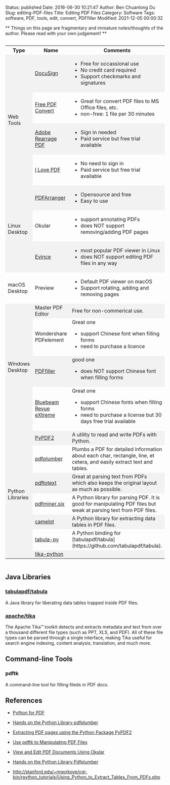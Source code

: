 Status: published
Date: 2016-06-30 10:21:47
Author: Ben Chuanlong Du
Slug: editing-PDF-files
Title: Editing PDF Files
Category: Software
Tags: software, PDF, tools, edit, convert, PDFfiller
Modified: 2021-12-05 00:00:32

**
Things on this page are
fragmentary and immature notes/thoughts of the author.
Please read with your own judgement!
**

<div style="overflow-x:auto;">
<style>
    tr:nth-child(even) {background-color: #f2f2f2}
</style>
<table style="width:100%">
  <tr>
    <th> Type </th>
    <th> Name </th>
    <th> Comments </th>
  </tr>

  <tr>
    <td rowspan="4"> Web Tools </td>
    <td> <a href="https://www.docusign.com/"> DocuSign </a>  </td>
    <td>  
      <ul>
        <li> Free for occassional use </li>
        <li> No credit card required </li>
        <li> Support checkmarks and signatures </li>
      </ul>
    </td>
  </tr>
  <tr>
    <td> <a href="https://www.freepdfconvert.com/"> Free PDF Convert </a> </td>
    <td> 
      <ul>
        <li> Great for convert PDF files to MS Office files, etc. </li>
        <li> non-free: 1 file per 30 minutes </li>
      </ul>
    </td>
  </tr>
  <tr>
    <td> <a href="https://www.adobe.com/acrobat/online/rearrange-pdf.html"> Adobe Rearrage PDF </a> </td>
    <td>  
      <ul>
        <li>
          Sign in needed
        </li>
        <li>
          Paid service but free trial available
        </li>
      </ul>
    </td>
  </tr>
  <tr>
    <td> <a href="https://www.ilovepdf.com/"> I Love PDF </a> </td>
    <td>  
      <ul>
        <li>
          No need to sign in 
        </li>
        <li>
          Paid service but free trial available
        </li>
      </ul>
    </td>
  </tr>

  <tr>
    <td rowspan="3"> Linux Desktop </td>
    <td> <a href="https://github.com/pdfarranger/pdfarranger"> PDFArranger </a> </td>
    <td>  
      <ul>
        <li>
        Opensource and free
        </li>
        <li>
        Easy to use
        </li>
      </ul>
    </td>
  </tr>
  <tr>
    <td>  
    Okular
    </td>
    <td>  
      <ul>
        <li>
        support annotating PDFs
        </li>
        <li>
        does NOT support removing/adding PDF pages
        </li>
      </ul>
    </td>
  </tr>
  <tr>
    <td> <a href="https://help.gnome.org/users/evince/stable/"> Evince </a> </td>
    <td>  
      <ul>
        <li>
        most popular PDF viewer in Linux
        </li>
        <li>
        does NOT support editing PDF files in any way
        </li>
      </ul>
    </td>
  </tr>

  <tr>
    <td> macOS Desktop </td>
    <td> Preview </td>
    <td>  
      <ul>
        <li>
        Default PDF viewer on macOS
        </li>
        <li>
        Support rotating, adding and removing pages
        </li>
      </ul>
    </td>
  </tr>

  <tr>
    <td rowspan="4"> Windows Desktop </td>
    <td> Master PDF Editor </td>
    <td>  
    Free for non-commerical use. 
    </td>
  </tr>
  <tr>
    <td> Wondershare PDFelement </td>
    <td>  
    Great one
    <ul>
      <li>
      support Chinese font when filling forms
      </li>
      <li>
      need to purchase a licence
      </li>
    </ul>
    </td>
  </tr>
  <tr>
    <td> <a href="https://www.pdffiller.com/"> PDFfiller </a> </td>
    <td>  
    good one 
    <ul>
      <li>
      does NOT support Chinese font when filling forms
      </li>
    </ul>
    </td>
  </tr>
  <tr>
    <td> <a href="https://www.pdffiller.com/"> Bluebeam Revue eXtreme 
    </a> </td>
    <td>  
    Great one
    <ul>
      <li>
      support Chinese fonts when filling forms
      </li>
      <li>
      need to purchase a license but 30 days free trial available
      </li>
    </ul>
    </td>
  </tr>
    
  <tr>
    <td rowspan="7"> Python Libraries </td>
    <td> 
    <a href="https://github.com/mstamy2/PyPDF2"> PyPDF2 </a>
    </td>
    <td>  
      A utility to read and write PDFs with Python.
    </td>
  </tr>
  <tr>
    <td> 
      <a href="https://github.com/jsvine/pdfplumber"> pdfplumber </a>
    </td>
    <td>  
    Plumbs a PDF for detailed information about each char, rectangle, line, et cetera,
    and easily extract text and tables.
    </td>
  </tr>
  <tr>
    <td> <a href="https://github.com/jalan/pdftotext"> pdftotext </a> </td>
    <td>  
    Great at parsing text from PDFs which also keeps the original layout as much as possible.
    </td>
  </tr>
  <tr>
    <td> <a href="https://github.com/pdfminer/pdfminer.six"> pdfminer.six </a> </td>
    <td>  
    A Python library for parsing PDF.
    It is good for manipulating PDF files 
    but weak at parsing text from PDF files.
    </td>
  </tr>
  <tr>
    <td> <a href="https://github.com/socialcopsdev/camelot/"> camelot </a> </td>
    <td>  
    A Python library for extracting data tables in PDF files.
    </td>
  </tr>
  <tr>
    <td> <a href="https://github.com/chezou/tabula-py"> tabula-py </a> </td>
    <td>  
    A Python binding for [tabulapdf/tabula](https://github.com/tabulapdf/tabula).
    </td>
  </tr>
  <tr>
    <td> <a href="https://github.com/chrismattmann/tika-python"> tika-python </a> </td>
    <td>  
    </td>
  </tr>
</table>
</div>

## Java Libraries

### [tabulapdf/tabula](https://github.com/tabulapdf/tabula)

A Java library for liberating data tables trapped inside PDF files.

### [apache/tika](https://github.com/apache/tika)
The Apache Tika™ toolkit detects and extracts metadata and text from over a thousand different file types (such as PPT, XLS, and PDF). 
All of these file types can be parsed through a single interface, making Tika useful for search engine indexing, content analysis, translation, and much more. 

## Command-line Tools

### pdftk

A command-line tool for filling fileds in PDF docs.

## References

- [Python for PDF](https://towardsdatascience.com/python-for-pdf-ef0fac2808b0)

- [Hands on the Python Library pdfplumber](http://www.legendu.net/misc/blog/hands-on-the-python-library-pdfplumber)

- [Extracting PDF pages using the Python Package PyPDF2](http://www.legendu.net/en/blog/python-pdf-pypdf2)

- [Use pdftk to Manipulating PDF Files](http://www.legendu.net/en/blog/pdftk-examples)

- [View and Edit PDF Documents Using Okular](http://www.legendu.net/misc/blog/okular-tips)

- [Hands on the Python Library Pdfplumber](http://www.legendu.net/misc/blog/hands-on-the-python-library-pdfplumber)

- http://stanford.edu/~mgorkove/cgi-bin/rpython_tutorials/Using_Python_to_Extract_Tables_From_PDFs.php